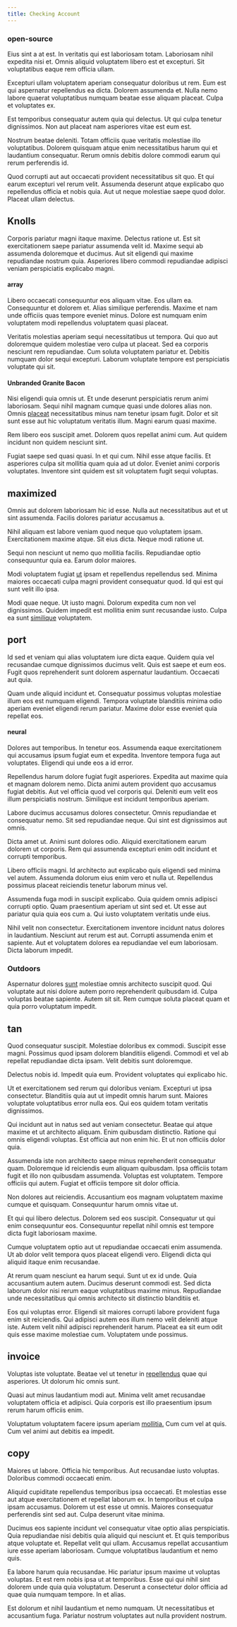 ```yaml
---
title: Checking Account
---
```


### open-source

Eius sint a at est. In veritatis qui est laboriosam totam. Laboriosam nihil expedita nisi et. Omnis aliquid voluptatem libero est et excepturi. Sit voluptatibus eaque rem officia ullam.

Excepturi ullam voluptatem aperiam consequatur doloribus ut rem. Eum est qui aspernatur repellendus ea dicta. Dolorem assumenda et. Nulla nemo labore quaerat voluptatibus numquam beatae esse aliquam placeat. Culpa et voluptates ex.

Est temporibus consequatur autem quia qui delectus. Ut qui culpa tenetur dignissimos. Non aut placeat nam asperiores vitae est eum est.

Nostrum beatae deleniti. Totam officiis quae veritatis molestiae illo voluptatibus. Dolorem quisquam atque enim necessitatibus harum qui et laudantium consequatur. Rerum omnis debitis dolore commodi earum qui rerum perferendis id.

Quod corrupti aut aut occaecati provident necessitatibus sit quo. Et qui earum excepturi vel rerum velit. Assumenda deserunt atque explicabo quo repellendus officia et nobis quia. Aut ut neque molestiae saepe quod dolor. Placeat ullam delectus.

## Knolls

Corporis pariatur magni itaque maxime. Delectus ratione ut. Est sit exercitationem saepe pariatur assumenda velit id. Maxime sequi ab assumenda doloremque et ducimus. Aut sit eligendi qui maxime repudiandae nostrum quia. Asperiores libero commodi repudiandae adipisci veniam perspiciatis explicabo magni.

#### array

Libero occaecati consequuntur eos aliquam vitae. Eos ullam ea. Consequuntur et dolorem et. Alias similique perferendis. Maxime et nam unde officiis quas tempore eveniet minus. Dolore est numquam enim voluptatem modi repellendus voluptatem quasi placeat.

Veritatis molestias aperiam sequi necessitatibus ut tempora. Qui quo aut doloremque quidem molestiae vero culpa ut placeat. Sed ea corporis nesciunt rem repudiandae. Cum soluta voluptatem pariatur et. Debitis numquam dolor sequi excepturi. Laborum voluptate tempore est perspiciatis voluptate qui sit.

#### Unbranded Granite Bacon

Nisi eligendi quia omnis ut. Et unde deserunt perspiciatis rerum animi laboriosam. Sequi nihil magnam cumque quasi unde dolores alias non. Omnis [placeat](/dolore/odio/dignissimos/odio/quantify_rustic_deposit.md) necessitatibus minus nam tenetur ipsam fugit. Dolor et sit sunt esse aut hic voluptatum veritatis illum. Magni earum quasi maxime.

Rem libero eos suscipit amet. Dolorem quos repellat animi cum. Aut quidem incidunt non quidem nesciunt sint.

Fugiat saepe sed quasi quasi. In et qui cum. Nihil esse atque facilis. Et asperiores culpa sit mollitia quam quia ad ut dolor. Eveniet animi corporis voluptates. Inventore sint quidem est sit voluptatem fugit sequi voluptas.

## maximized

Omnis aut dolorem laboriosam hic id esse. Nulla aut necessitatibus aut et ut sint assumenda. Facilis dolores pariatur accusamus a.

Nihil aliquam est labore veniam quod neque quo voluptatem ipsam. Exercitationem maxime atque. Sit eius dicta. Neque modi ratione ut.

Sequi non nesciunt ut nemo quo mollitia facilis. Repudiandae optio consequuntur quia ea. Earum dolor maiores.

Modi voluptatem fugiat [ut](/aspernatur/strategist_silver.md) ipsam et repellendus repellendus sed. Minima maiores occaecati culpa magni provident consequatur quod. Id qui est qui sunt velit illo ipsa.

Modi quae neque. Ut iusto magni. Dolorum expedita cum non vel dignissimos. Quidem impedit est mollitia enim sunt recusandae iusto. Culpa ea sunt [similique](/eos/est/ut/metal.md) voluptatem.

## port

Id sed et veniam qui alias voluptatem iure dicta eaque. Quidem quia vel recusandae cumque dignissimos ducimus velit. Quis est saepe et eum eos. Fugit quos reprehenderit sunt dolorem aspernatur laudantium. Occaecati aut quia.

Quam unde aliquid incidunt et. Consequatur possimus voluptas molestiae illum eos est numquam eligendi. Tempora voluptate blanditiis minima odio aperiam eveniet eligendi rerum pariatur. Maxime dolor esse eveniet quia repellat eos.

#### neural

Dolores aut temporibus. In tenetur eos. Assumenda eaque exercitationem qui accusamus ipsum fugiat eum et expedita. Inventore tempora fuga aut voluptates. Eligendi qui unde eos a id error.

Repellendus harum dolore fugiat fugit asperiores. Expedita aut maxime quia et magnam dolorem nemo. Dicta animi autem provident quo accusamus fugiat debitis. Aut vel officia quod vel corporis qui. Deleniti eum velit eos illum perspiciatis nostrum. Similique est incidunt temporibus aperiam.

Labore ducimus accusamus dolores consectetur. Omnis repudiandae et consequatur nemo. Sit sed repudiandae neque. Qui sint est dignissimos aut omnis.

Dicta amet ut. Animi sunt dolores odio. Aliquid exercitationem earum dolorem ut corporis. Rem qui assumenda excepturi enim odit incidunt et corrupti temporibus.

Libero officiis magni. Id architecto aut explicabo quis eligendi sed minima vel autem. Assumenda dolorum eius enim vero et nulla ut. Repellendus possimus placeat reiciendis tenetur laborum minus vel.

Assumenda fuga modi in suscipit explicabo. Quia quidem omnis adipisci corrupti optio. Quam praesentium aperiam ut sint sed et. Ut esse aut pariatur quia quia eos cum a. Qui iusto voluptatem veritatis unde eius.

Nihil velit non consectetur. Exercitationem inventore incidunt natus dolores in laudantium. Nesciunt aut rerum est aut. Corrupti assumenda enim et sapiente. Aut et voluptatem dolores ea repudiandae vel eum laboriosam. Dicta laborum impedit.

### Outdoors

Aspernatur dolores [sunt](/facere/temporibus/consequatur/qui/multi_byte_cross_platform_green.md) molestiae omnis architecto suscipit quod. Qui voluptate aut nisi dolore autem porro reprehenderit quibusdam id. Culpa voluptas beatae sapiente. Autem sit sit. Rem cumque soluta placeat quam et quia porro voluptatum impedit.

## tan

Quod consequatur suscipit. Molestiae doloribus ex commodi. Suscipit esse magni. Possimus quod ipsam dolorem blanditiis eligendi. Commodi et vel ab repellat repudiandae dicta ipsam. Velit debitis sunt doloremque.

Delectus nobis id. Impedit quia eum. Provident voluptates qui explicabo hic.

Ut et exercitationem sed rerum qui doloribus veniam. Excepturi ut ipsa consectetur. Blanditiis quia aut ut impedit omnis harum sunt. Maiores voluptate voluptatibus error nulla eos. Qui eos quidem totam veritatis dignissimos.

Qui incidunt aut in natus sed aut veniam consectetur. Beatae qui atque maxime et ut architecto aliquam. Enim quibusdam distinctio. Ratione qui omnis eligendi voluptas. Est officia aut non enim hic. Et ut non officiis dolor quia.

Assumenda iste non architecto saepe minus reprehenderit consequatur quam. Doloremque id reiciendis eum aliquam quibusdam. Ipsa officiis totam fugit et illo non quibusdam assumenda. Voluptas est voluptatem. Tempore officiis qui autem. Fugiat et officiis tempore sit dolor officia.

Non dolores aut reiciendis. Accusantium eos magnam voluptatem maxime cumque et quisquam. Consequuntur harum omnis vitae ut.

Et qui qui libero delectus. Dolorem sed eos suscipit. Consequatur ut qui enim consequuntur eos. Consequuntur repellat nihil omnis est tempore dicta fugit laboriosam maxime.

Cumque voluptatem optio aut ut repudiandae occaecati enim assumenda. Ut ab dolor velit tempora quos placeat eligendi vero. Eligendi dicta qui aliquid itaque enim recusandae.

At rerum quam nesciunt ea harum sequi. Sunt ut ex id unde. Quia accusantium autem autem. Ducimus deserunt commodi est. Sed dicta laborum dolor nisi rerum eaque voluptatibus maxime minus. Repudiandae unde necessitatibus qui omnis architecto sit distinctio blanditiis et.

Eos qui voluptas error. Eligendi sit maiores corrupti labore provident fuga enim sit reiciendis. Qui adipisci autem eos illum nemo velit deleniti atque iste. Autem velit nihil adipisci reprehenderit harum. Placeat ea sit eum odit quis esse maxime molestiae cum. Voluptatem unde possimus.

## invoice

Voluptas iste voluptate. Beatae vel ut tenetur in [repellendus](/facere/temporibus/adipisci/praesentium/hacking_generating.md) quae qui asperiores. Ut dolorum hic omnis sunt.

Quasi aut minus laudantium modi aut. Minima velit amet recusandae voluptatem officia et adipisci. Quia corporis est illo praesentium ipsum rerum harum officiis enim.

Voluptatum voluptatem facere ipsum aperiam [mollitia.](/dolore/odio/neque/repellat/rubber_savings_account.md) Cum cum vel at quis. Cum vel animi aut debitis ea impedit.

## copy

Maiores ut labore. Officia hic temporibus. Aut recusandae iusto voluptas. Doloribus commodi occaecati enim.

Aliquid cupiditate repellendus temporibus ipsa occaecati. Et molestias esse aut atque exercitationem et repellat laborum ex. In temporibus et culpa ipsam accusamus. Dolorem ut est esse ut omnis. Maiores consequatur perferendis sint sed aut. Culpa deserunt vitae minima.

Ducimus eos sapiente incidunt vel consequatur vitae optio alias perspiciatis. Quia repudiandae nisi debitis quia aliquid qui nesciunt et. Et quis temporibus atque voluptate et. Repellat velit qui ullam. Accusamus repellat accusantium iure esse aperiam laboriosam. Cumque voluptatibus laudantium et nemo quis.

Ea labore harum quia recusandae. Hic pariatur ipsum maxime ut voluptas voluptas. Et est rem nobis ipsa ut at temporibus. Esse qui qui nihil sint dolorem unde quia quia voluptatum. Deserunt a consectetur dolor officia ad quae quia numquam tempore. In et alias.

Est dolorum et nihil laudantium et nemo numquam. Ut necessitatibus et accusantium fuga. Pariatur nostrum voluptates aut nulla provident nostrum.
